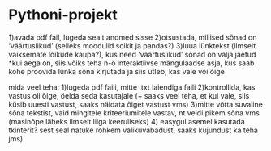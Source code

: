 # Pythoni-projekt
1)avada pdf fail, lugeda sealt andmed sisse
2)otsustada, millised sõnad on ‘väärtuslikud’ (selleks moodulid scikit ja pandas?)
3)luua lünktekst (ilmselt väiksemate lõikude kaupa?), kus need ‘väärtuslikud’ sõnad on välja jäetud
*kui aega on, siis võiks teha n-ö interaktiivse mängulaadse asja, kus saab kohe proovida lünka sõna kirjutada ja siis ütleb, kas vale või õige

mida veel teha:
1)lugeda pdf faili, mitte .txt laiendiga faili
2)kontrollida, kas vastus oli õige, öelda seda kasutajale (+ saaks veel teha, et kui vale, siis küsib uuesti vastust, saaks näidata õiget vastust vms)
3)mitte võtta suvaline sõna tekstist, vaid mingitele kriteeriumitele vastav, nt veidi pikem sõna vms (masinõpe läheks ilmselt liiga keeruliseks)
4) easygui asemel kasutada tkinterit? sest seal natuke rohkem valikuvabadust, saaks kujundust ka teha jms)

